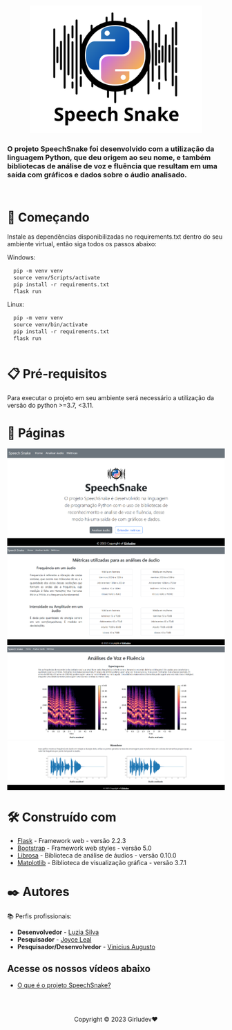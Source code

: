 <center>
<img src="docs/images/pages/speechsnake.png" width="400">
</center>

### O projeto SpeechSnake foi desenvolvido com a utilização da linguagem Python, que deu origem ao seu nome, e também bibliotecas de análise de voz e fluência que resultam em uma saída com gráficos e dados sobre o áudio analisado.

</br>

# 🚀 Começando

Instale as dependências disponibilizadas no requirements.txt dentro do seu ambiente virtual, então siga todos os passos abaixo:

Windows:

```
  pip -m venv venv
  source venv/Scripts/activate
  pip install -r requirements.txt
  flask run

```

Linux:

```
  pip -m venv venv
  source venv/bin/activate
  pip install -r requirements.txt
  flask run
  
```
# 📋 Pré-requisitos

Para executar o projeto em seu ambiente será necessário a utilização da versão do python >=3.7, <3.11.

# 📃 Páginas

![Alt text](docs/images/pages/home.png)
![Alt text](docs/images/pages/metrics.png)
![Alt text](docs/images/pages/analytics_one.png)
![Alt text](docs/images/pages/analytics_two.png)

# 🛠️ Construído com

- [Flask](https://flask.palletsprojects.com/) - Framework web - versão 2.2.3
- [Bootstrap](https://getbootstrap.com/) - Framework web styles - versão 5.0
- [Librosa](https://librosa.org/doc/latest/index.html) - Biblioteca de análise de áudios - versão 0.10.0
- [Matplotlib](https://matplotlib.org/) - Biblioteca de visualização gráfica - versão 3.7.1



# ✒️ Autores

📚 Perfis profissionais:

- **Desenvolvedor** - [Luzia Silva](https://github.com/Luzia-Silva)
- **Pesquisador** - [Joyce Leal](https://www.linkedin.com/in/joyce-lebedasi/)
- **Pesquisador/Desenvolvedor** - [Vinicius Augusto](https://www.linkedin.com/in/vinissilva/)

## Acesse os nossos vídeos abaixo

- [O que é o projeto SpeechSnake?](https://www.youtube.com/watch?v=ayURn4ZPUwU)


<br>
<br>
 <Center>
      <p>Copyright © 2023 Girludev❤️</p>
    
 </Center>
